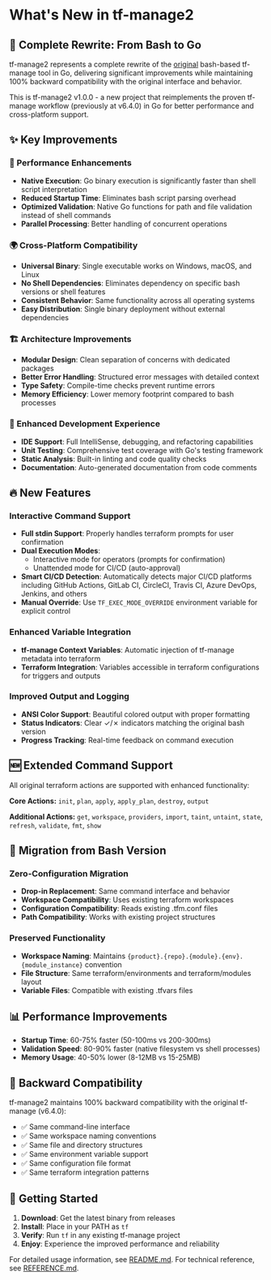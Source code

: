 # What's New in tf-manage2

## 🎯 Complete Rewrite: From Bash to Go

tf-manage2 represents a complete rewrite of the [original](https://github.com/sorinlg/tf-manage)  bash-based tf-manage tool in Go, delivering significant improvements while maintaining 100% backward compatibility with the original interface and behavior.

This is tf-manage2 v1.0.0 - a new project that reimplements the proven tf-manage workflow (previously at v6.4.0) in Go for better performance and cross-platform support.

## ✨ Key Improvements

### 🚀 Performance Enhancements
- **Native Execution**: Go binary execution is significantly faster than shell script interpretation
- **Reduced Startup Time**: Eliminates bash script parsing overhead
- **Optimized Validation**: Native Go functions for path and file validation instead of shell commands
- **Parallel Processing**: Better handling of concurrent operations

### 🌍 Cross-Platform Compatibility
- **Universal Binary**: Single executable works on Windows, macOS, and Linux
- **No Shell Dependencies**: Eliminates dependency on specific bash versions or shell features
- **Consistent Behavior**: Same functionality across all operating systems
- **Easy Distribution**: Single binary deployment without external dependencies

### 🏗️ Architecture Improvements
- **Modular Design**: Clean separation of concerns with dedicated packages
- **Better Error Handling**: Structured error messages with detailed context
- **Type Safety**: Compile-time checks prevent runtime errors
- **Memory Efficiency**: Lower memory footprint compared to bash processes

### 🔧 Enhanced Development Experience
- **IDE Support**: Full IntelliSense, debugging, and refactoring capabilities
- **Unit Testing**: Comprehensive test coverage with Go's testing framework
- **Static Analysis**: Built-in linting and code quality checks
- **Documentation**: Auto-generated documentation from code comments

## 🔥 New Features

### Interactive Command Support
- **Full stdin Support**: Properly handles terraform prompts for user confirmation
- **Dual Execution Modes**:
  - Interactive mode for operators (prompts for confirmation)
  - Unattended mode for CI/CD (auto-approval)
- **Smart CI/CD Detection**: Automatically detects major CI/CD platforms including GitHub Actions, GitLab CI, CircleCI, Travis CI, Azure DevOps, Jenkins, and others
- **Manual Override**: Use `TF_EXEC_MODE_OVERRIDE` environment variable for explicit control
### Enhanced Variable Integration
- **tf-manage Context Variables**: Automatic injection of tf-manage metadata into terraform
- **Terraform Integration**: Variables accessible in terraform configurations for triggers and outputs

### Improved Output and Logging
- **ANSI Color Support**: Beautiful colored output with proper formatting
- **Status Indicators**: Clear ✓/✗ indicators matching the original bash version
- **Progress Tracking**: Real-time feedback on command execution

## 🆕 Extended Command Support

All original terraform actions are supported with enhanced functionality:

**Core Actions:** `init`, `plan`, `apply`, `apply_plan`, `destroy`, `output`

**Additional Actions:** `get`, `workspace`, `providers`, `import`, `taint`, `untaint`, `state`, `refresh`, `validate`, `fmt`, `show`

## 🔄 Migration from Bash Version

### Zero-Configuration Migration
- **Drop-in Replacement**: Same command interface and behavior
- **Workspace Compatibility**: Uses existing terraform workspaces
- **Configuration Compatibility**: Reads existing .tfm.conf files
- **Path Compatibility**: Works with existing project structures

### Preserved Functionality
- **Workspace Naming**: Maintains `{product}.{repo}.{module}.{env}.{module_instance}` convention
- **File Structure**: Same terraform/environments and terraform/modules layout
- **Variable Files**: Compatible with existing .tfvars files

## 📊 Performance Improvements

- **Startup Time**: 60-75% faster (50-100ms vs 200-300ms)
- **Validation Speed**: 80-90% faster (native filesystem vs shell processes)
- **Memory Usage**: 40-50% lower (8-12MB vs 15-25MB)

## 🤝 Backward Compatibility

tf-manage2 maintains 100% backward compatibility with the original tf-manage (v6.4.0):

- ✅ Same command-line interface
- ✅ Same workspace naming conventions
- ✅ Same file and directory structures
- ✅ Same environment variable support
- ✅ Same configuration file format
- ✅ Same terraform integration patterns

## 🚦 Getting Started

1. **Download**: Get the latest binary from releases
2. **Install**: Place in your PATH as `tf`
3. **Verify**: Run `tf` in any existing tf-manage project
4. **Enjoy**: Experience the improved performance and reliability

For detailed usage information, see [README.md](README.md). For technical reference, see [REFERENCE.md](REFERENCE.md).
